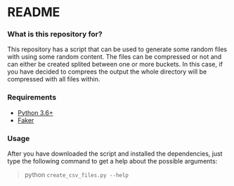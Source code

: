# README #

### What is this repository for? ###

This repository has a script that can be used to generate some random files with using some random 
content. The files can be compressed or not and can either be created splited between one or more 
buckets. In this case, if you have decided to comprees the output the whole directory will be 
compressed with all files within.

### Requirements ###

* [Python 3.6+](https://www.python.org/ftp/python/3.6.4/python-3.6.4.exe)
* [Faker](http://faker.readthedocs.io/en/master/)

### Usage ###

After you have downloaded the script and installed the dependencies, just type the following command to get a help about the possible arguments:  

> python `create_csv_files.py --help`